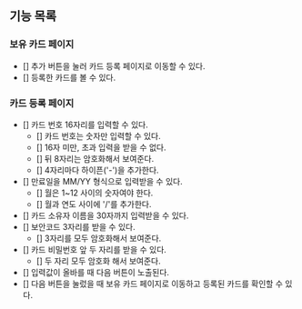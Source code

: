 ## 기능 목록

### 보유 카드 페이지

- [] 추가 버튼을 눌러 카드 등록 페이지로 이동할 수 있다.
- [] 등록한 카드를 볼 수 있다.

### 카드 등록 페이지

- [] 카드 번호 16자리를 입력할 수 있다.
  - [] 카드 번호는 숫자만 입력할 수 있다.
  - [] 16자 미만, 초과 입력을 받을 수 없다.
  - [] 뒤 8자리는 암호화해서 보여준다.
  - [] 4자리마다 하이픈('-')을 추가한다.
- [] 만료일을 MM/YY 형식으로 입력받을 수 있다.
  - [] 월은 1~12 사이의 숫자여야 한다.
  - [] 월과 연도 사이에 '/'를 추가한다.
- [] 카드 소유자 이름을 30자까지 입력받을 수 있다.
- [] 보안코드 3자리를 받을 수 있다.
  - [] 3자리를 모두 암호화해서 보여준다.
- [] 카드 비밀번호 앞 두 자리를 받을 수 있다.
  - [] 두 자리 모두 암호화 해서 보여준다.
- [] 입력값이 올바를 때 다음 버튼이 노출된다.
- [] 다음 버튼을 눌렀을 때 보유 카드 페이지로 이동하고 등록된 카드를 확인할 수 있다.
